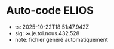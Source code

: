 # Auto-code ELIOS
- ts: 2025-10-22T18:51:47.942Z
- sig: ∞.je.toi.nous.432.528
- note: fichier généré automatiquement